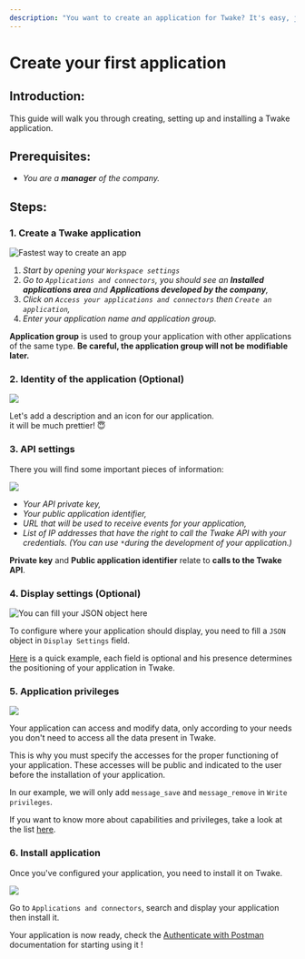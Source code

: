 ```yaml
---
description: "You want to create an application for Twake? It's easy, just follow the steps in this documentation! \U0001F600"
---
```


# Create your first application

## Introduction:

This guide will walk you through creating, setting up and installing a Twake application.

## Prerequisites:

* _You are a **manager** of the company._

## Steps:

### 1. Create a Twake application

![ Fastest way to create an app](../../.gitbook/assets/twake-create-a-twake-app.gif)

1. _Start by opening your `Workspace settings`_
2. _Go to `Applications and connectors`, you should see an **Installed applications area** and **Applications developed by the company**,_
3. _Click on `Access your applications and connectors` then `Create an application`,_
4. _Enter your application name and application group._ 

**Application group** is used to group your application with other applications of the same type. **Be careful, the application group will not be modifiable later.**

### **2. Identity of the application \(Optional\)**

![](../../.gitbook/assets/twake-identity-of-the-application.gif)

Let's add a description and an icon for our application.   
it will be much prettier! 😇

### 3. API settings

There you will find some important pieces of information:

![](../../.gitbook/assets/twake-api-settings.gif)

* _Your API private key,_
* _Your public application identifier,_
* _URL that will be used to receive events for your application,_
* _List of IP addresses that have the right to call the Twake API with your credentials. \(You can use `*`during the development of your application.\)_

**Private key** and **Public application identifier** ​​relate to **calls to the Twake API**.

### 4. Display settings \(Optional\)

![You can fill your JSON object here](../../.gitbook/assets/twake-display-settings.png)

To configure where your application should display, you need to fill a `JSON` object in `Display Settings` field.

[Here](../application-settings/application-visibility-example.md) is a quick example, each field is optional and his presence determines the positioning of your application in Twake.

### 5. Application privileges

![](../../.gitbook/assets/twake-application-privileges.gif)

Your application can access and modify data, only according to your needs you don't need to access all the data present in Twake.   
  
This is why you must specify the accesses for the proper functioning of your application. These accesses will be public and indicated to the user before the installation of your application.

In our example, we will only add  `message_save` and `message_remove` in `Write privileges`.  
  
If you want to know more about capabilities and privileges, take a look at the list [here](../application-settings/privileges.md).

### 6. Install application

Once you've configured your application, you need to install it on Twake. 

![](../../.gitbook/assets/twake-install-application.gif)

Go to `Applications and connectors`, search and display your application then install it.

Your application is now ready, check the [Authenticate with Postman](authenticate-postman.md) documentation for starting using it !

